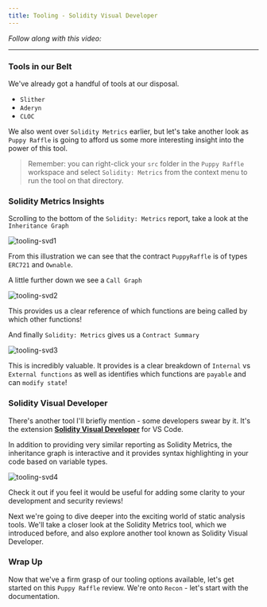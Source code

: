 ```yaml
---
title: Tooling - Solidity Visual Developer
---
```


_Follow along with this video:_

---

### Tools in our Belt

We've already got a handful of tools at our disposal.

- `Slither`
- `Aderyn`
- `CLOC`

We also went over `Solidity Metrics` earlier, but let's take another look as `Puppy Raffle` is going to afford us some more interesting insight into the power of this tool.

> Remember: you can right-click your `src` folder in the `Puppy Raffle` workspace and select `Solidity: Metrics` from the context menu to run the tool on that directory.

### Solidity Metrics Insights

Scrolling to the bottom of the `Solidity: Metrics` report, take a look at the `Inheritance Graph`

![tooling-svd1](/security-section-4/6-tooling-svd/tooling-svd1.png)

From this illustration we can see that the contract `PuppyRaffle` is of types `ERC721` and `Ownable`.

A little further down we see a `Call Graph`

![tooling-svd2](/security-section-4/6-tooling-svd/tooling-svd2.png)

This provides us a clear reference of which functions are being called by which other functions!

And finally `Solidity: Metrics` gives us a `Contract Summary`

![tooling-svd3](/security-section-4/6-tooling-svd/tooling-svd3.png)

This is incredibly valuable. It provides is a clear breakdown of `Internal` vs `External functions` as well as identifies which functions are `payable` and can `modify state`!

### Solidity Visual Developer

There's another tool I'll briefly mention - some developers swear by it. It's the extension [**Solidity Visual Developer**](https://marketplace.visualstudio.com/items?itemName=tintinweb.solidity-visual-auditor) for VS Code.

In addition to providing very similar reporting as Solidity Metrics, the inheritance graph is interactive and it provides syntax highlighting in your code based on variable types.

![tooling-svd4](/security-section-4/6-tooling-svd/tooling-svd4.png)

Check it out if you feel it would be useful for adding some clarity to your development and security reviews!

Next we're going to dive deeper into the exciting world of static analysis tools. We'll take a closer look at the Solidity Metrics tool, which we introduced before, and also explore another tool known as Solidity Visual Developer.

### Wrap Up

Now that we've a firm grasp of our tooling options available, let's get started on this `Puppy Raffle` review. We're onto `Recon` - let's start with the documentation.

